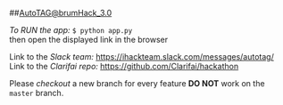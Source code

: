 ##AutoTAG@brumHack_3.0  

*To _RUN_ the app:* `$ python app.py`  
then open the displayed link in the browser  

Link to the *Slack team:* https://ihackteam.slack.com/messages/autotag/  
Link to the *Clarifai repo:* https://github.com/Clarifai/hackathon

Please _checkout_ a new branch for every feature **DO NOT**  work on the `master` branch.